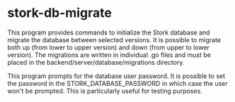 # stork-db-migrate

This program provides commands to initialize the Stork database and migrate the
database between selected versions. It is possible to migrate both up (from
lower to upper version) and down (from upper to lower version). The migrations
are written in individual .go files and must be placed in the
backend/server/database/migrations directory.

This program prompts for the database user password. It is possible to set
the password in the STORK_DATABASE_PASSWORD in which case the user won't be
prompted. This is particularly useful for testing purposes.


